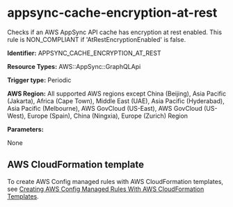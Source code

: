 # appsync\-cache\-encryption\-at\-rest<a name="appsync-cache-encryption-at-rest"></a>

Checks if an AWS AppSync API cache has encryption at rest enabled\. This rule is NON\_COMPLIANT if 'AtRestEncryptionEnabled' is false\. 

**Identifier:** APPSYNC\_CACHE\_ENCRYPTION\_AT\_REST

**Resource Types:** AWS::AppSync::GraphQLApi

**Trigger type:** Periodic

**AWS Region:** All supported AWS regions except China \(Beijing\), Asia Pacific \(Jakarta\), Africa \(Cape Town\), Middle East \(UAE\), Asia Pacific \(Hyderabad\), Asia Pacific \(Melbourne\), AWS GovCloud \(US\-East\), AWS GovCloud \(US\-West\), Europe \(Spain\), China \(Ningxia\), Europe \(Zurich\) Region

**Parameters:**

None  

## AWS CloudFormation template<a name="w2aac12c33c15b9c39c17"></a>

To create AWS Config managed rules with AWS CloudFormation templates, see [Creating AWS Config Managed Rules With AWS CloudFormation Templates](aws-config-managed-rules-cloudformation-templates.md)\.